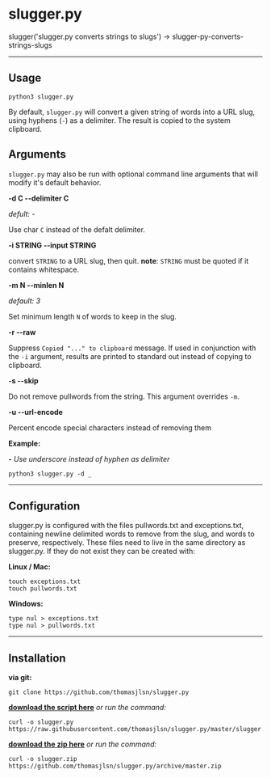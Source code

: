 # slugger.py

slugger('slugger.py converts strings to slugs') ->  slugger-py-converts-strings-slugs

---

## Usage

```
python3 slugger.py
```

By default, `slugger.py` will convert a given string of words into a URL
slug, using hyphens (`-`) as a delimiter. The result is copied to the
system clipboard.

## Arguments

`slugger.py` may also be run with optional command line arguments that will
modify it's default behavior.

**-d C --delimiter C**

*defult: -*

Use char `C` instead of the defalt delimiter.

**-i STRING --input STRING**

convert `STRING` to a URL slug, then quit. **note**: `STRING` must be quoted
if it contains whitespace.

**-m N --minlen N**

*default: 3*

Set minimum length `N` of words to keep in the slug.

**-r --raw**

Suppress `Copied "..." to clipboard` message. If used in conjunction with
the `-i` argument, results are printed to standard out instead of copying
to clipboard.

**-s --skip**

Do not remove pullwords from the string. This argument overrides `-m`.

**-u --url-encode**

Percent encode special characters instead of removing them

**Example:**

**-** *Use underscore instead of hyphen as delimiter*
```
python3 slugger.py -d _
```

---

## Configuration

slugger.py is configured with the files pullwords.txt and exceptions.txt,
containing newline delimited words to remove from the slug, and words to
preserve, respectively. These files need to live in the same directory as
slugger.py. If they do not exist they can be created with:

**Linux / Mac:**
```
touch exceptions.txt
touch pullwords.txt
```

**Windows:**
```
type nul > exceptions.txt
type nul > pullwords.txt
```

---

## Installation

**via git:**
```
git clone https://github.com/thomasjlsn/slugger.py
```

**[download the script here](https://raw.githubusercontent.com/thomasjlsn/slugger.py/master/slugger.py)**
*or run the command:*
```
curl -o slugger.py https://raw.githubusercontent.com/thomasjlsn/slugger.py/master/slugger.py
```

**[download the zip here](https://github.com/thomasjlsn/slugger.py/archive/master.zip)**
*or run the command:*
```
curl -o slugger.zip https://github.com/thomasjlsn/slugger.py/archive/master.zip
```
